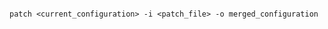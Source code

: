 <!-- usedin: [ _includes/_inlines/StackManagement/common/custom-config/custom-config_note-v1.md] -->

```

patch <current_configuration> -i <patch_file> -o merged_configuration

```
